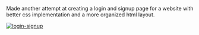 Made another attempt at creating a login and signup page for a website with better css implementation and a more organized html layout.

<a href="https://ibb.co/Cw35GwS"><img src="https://i.ibb.co/9pk95pd/login-signup.jpg" alt="login-signup" border="0"></a>
